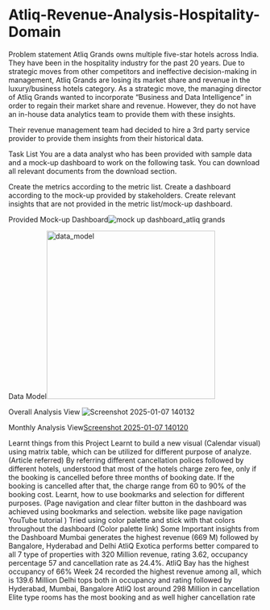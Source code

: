 # Atliq-Revenue-Analysis-Hospitality-Domain

Problem statement
Atliq Grands owns multiple five-star hotels across India. They have been in the hospitality industry for the past 20 years. Due to strategic moves from other competitors and ineffective decision-making in management, Atliq Grands are losing its market share and revenue in the luxury/business hotels category. As a strategic move, the managing director of Atliq Grands wanted to incorporate “Business and Data Intelligence” in order to regain their market share and revenue. However, they do not have an in-house data analytics team to provide them with these insights.

Their revenue management team had decided to hire a 3rd party service provider to provide them insights from their historical data.

Task List
You are a data analyst who has been provided with sample data and a mock-up dashboard to work on the following task. You can download all relevant documents from the download section.

Create the metrics according to the metric list.
Create a dashboard according to the mock-up provided by stakeholders.
Create relevant insights that are not provided in the metric list/mock-up dashboard.

Provided Mock-up Dashboard![mock up dashboard_atliq grands](https://github.com/user-attachments/assets/f68a46fe-3d1c-49b9-bb25-32f8ec3c4219)


Data Model<img width="334" alt="data_model" src="https://github.com/user-attachments/assets/fe581198-372e-4a88-8024-6721d331e395" />


Overall Analysis View ![Screenshot 2025-01-07 140132](https://github.com/user-attachments/assets/01b6e6b8-724f-479c-a69a-f094cc3189fb)


Monthly Analysis View[Screenshot 2025-01-07 140120](https://github.com/user-attachments/assets/215d02a3-c04b-4293-a285-271c4def3ea3)


Learnt things from this Project
Learnt to build a new visual (Calendar visual) using matrix table, which can be utilized for different purpose of analyze. (Article referred)
By referring different cancellation polices followed by different hotels, understood that most of the hotels charge zero fee, only if the booking is cancelled before three months of booking date. If the booking is cancelled after that, the charge range from 60 to 90% of the booking cost.
Learnt, how to use bookmarks and selection for different purposes. (Page navigation and clear filter button in the dashboard was achieved using bookmarks and selection. website like page navigation YouTube tutorial )
Tried using color palette and stick with that colors throughout the dashboard (Color palette link)
Some Important insights from the Dashboard
Mumbai generates the highest revenue (669 M) followed by Bangalore, Hyderabad and Delhi
AtliQ Exotica performs better compared to all 7 type of properties with 320 Million revenue, rating 3.62, occupancy percentage 57 and cancellation rate as 24.4%.
AtliQ Bay has the highest occupancy of 66%
Week 24 recorded the highest revenue among all, which is 139.6 Million
Delhi tops both in occupancy and rating followed by Hyderabad, Mumbai, Bangalore
AtliQ lost around 298 Million in cancellation
Elite type rooms has the most booking and as well higher cancellation rate


